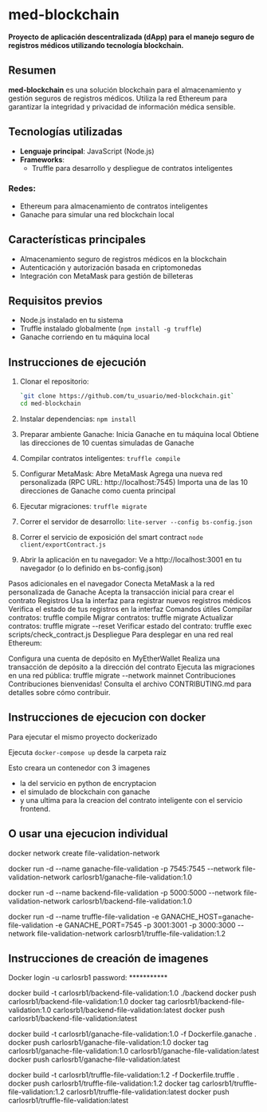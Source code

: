 # med-blockchain

**Proyecto de aplicación descentralizada (dApp) para el manejo seguro de registros médicos utilizando tecnología blockchain.**

## Resumen
**med-blockchain** es una solución blockchain para el almacenamiento y gestión seguros de registros médicos. Utiliza la red Ethereum para garantizar la integridad y privacidad de información médica sensible.

## Tecnologías utilizadas
- **Lenguaje principal**: JavaScript (Node.js)
- **Frameworks**:
  - Truffle para desarrollo y despliegue de contratos inteligentes

### Redes:
- Ethereum para almacenamiento de contratos inteligentes
- Ganache para simular una red blockchain local

## Características principales
- Almacenamiento seguro de registros médicos en la blockchain
- Autenticación y autorización basada en criptomonedas
- Integración con MetaMask para gestión de billeteras

## Requisitos previos
- Node.js instalado en tu sistema
- Truffle instalado globalmente (`npm install -g truffle`)
- Ganache corriendo en tu máquina local

## Instrucciones de ejecución

1. Clonar el repositorio:
   ```bash
   `git clone https://github.com/tu_usuario/med-blockchain.git`
   cd med-blockchain

2. Instalar dependencias:
`npm install`

3. Preparar ambiente Ganache:
Inicia Ganache en tu máquina local
Obtiene las direcciones de 10 cuentas simuladas de Ganache

4. Compilar contratos inteligentes:
   `truffle compile`

5. Configurar MetaMask:
Abre MetaMask
Agrega una nueva red personalizada (RPC URL: http://localhost:7545)
Importa una de las 10 direcciones de Ganache como cuenta principal

6. Ejecutar migraciones:
   `truffle migrate`

7. Correr el servidor de desarrollo:
   `lite-server --config bs-config.json`

8. Correr el servicio de exposición del smart contract
   `node client/exportContract.js`

8. Abrir la aplicación en tu navegador:
Ve a http://localhost:3001 en tu navegador (o lo definido en bs-config.json)

Pasos adicionales en el navegador
Conecta MetaMask a la red personalizada de Ganache
Acepta la transacción inicial para crear el contrato Registros
Usa la interfaz para registrar nuevos registros médicos
Verifica el estado de tus registros en la interfaz
Comandos útiles
Compilar contratos: truffle compile
Migrar contratos: truffle migrate
Actualizar contratos: truffle migrate --reset
Verificar estado del contrato: truffle exec scripts/check_contract.js
Despliegue
Para desplegar en una red real Ethereum:

Configura una cuenta de depósito en MyEtherWallet
Realiza una transacción de depósito a la dirección del contrato
Ejecuta las migraciones en una red pública:
   truffle migrate --network mainnet
Contribuciones
Contribuciones bienvenidas! Consulta el archivo CONTRIBUTING.md para detalles sobre cómo contribuir.

## Instrucciones de ejecucion con docker

Para ejecutar el mismo proyecto dockerizado

Ejecuta `docker-compose up` desde la carpeta raiz

Esto creara un contenedor con 3 imagenes
- la del servicio en python de encryptacion
- el simulado de blockchain con ganache 
- y una ultima para la creacion del contrato inteligente con el servicio frontend.

## O usar una ejecucion individual

docker network create file-validation-network

docker run -d --name ganache-file-validation -p 7545:7545 --network file-validation-network carlosrb1/ganache-file-validation:1.0

docker run -d --name backend-file-validation -p 5000:5000 --network file-validation-network carlosrb1/backend-file-validation:1.0

docker run -d --name truffle-file-validation -e GANACHE_HOST=ganache-file-validation -e GANACHE_PORT=7545 -p 3001:3001 -p 3000:3000 --network file-validation-network carlosrb1/truffle-file-validation:1.2


## Instrucciones de creación de imagenes

Docker login -u carlosrb1
password: ***********

docker build -t carlosrb1/backend-file-validation:1.0 ./backend
docker push carlosrb1/backend-file-validation:1.0
docker tag carlosrb1/backend-file-validation:1.0 carlosrb1/backend-file-validation:latest
docker push carlosrb1/backend-file-validation:latest

docker build -t carlosrb1/ganache-file-validation:1.0 -f Dockerfile.ganache .
docker push carlosrb1/ganache-file-validation:1.0
docker tag carlosrb1/ganache-file-validation:1.0 carlosrb1/ganache-file-validation:latest
docker push carlosrb1/ganache-file-validation:latest


docker build -t carlosrb1/truffle-file-validation:1.2 -f Dockerfile.truffle .
docker push carlosrb1/truffle-file-validation:1.2
docker tag carlosrb1/truffle-file-validation:1.2 carlosrb1/truffle-file-validation:latest
docker push carlosrb1/truffle-file-validation:latest

